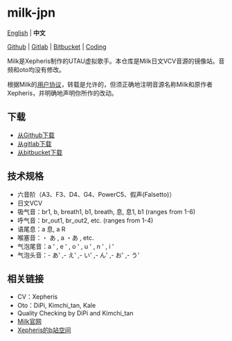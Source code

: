 # milk-jpn

[English](README.md) | **中文**

[Github](https://github.com/oxygen-dioxide/milk-jpn/blob/main/README_zh.md) | 
[Gitlab](https://gitlab.com/oxygen-dioxide/milk-jpn/-/blob/main/README_zh.md) | 
[Bitbucket](https://bitbucket.org/oxygendioxide/milk-jpn/src/README_zh.md) | 
[Coding](https://oxygen-dioxide.coding.net/public/1/milk-jpn/git/files)

Milk是Xepheris制作的UTAU虚拟歌手。本仓库是Milk日文VCV音源的镜像站。音频和oto均没有修改。

根据Milk的[用户协议](https://github.com/oxygen-dioxide/milk-jpn/blob/main/license.md)，转载是允许的，但须正确地注明音源名称Milk和原作者Xepheris，并明确地声明你所作的改动。

## 下载
- [从Github下载](https://github.com/oxygen-dioxide/milk-jpn/archive/refs/heads/main.zip)
- [从gitlab下载](https://gitlab.com/oxygen-dioxide/milk-jpn/-/archive/main/milk-jpn-main.zip)
- [从bitbucket下载](https://bitbucket.org/oxygendioxide/milk-jpn/get/main.zip)

## 技术规格
- 六音阶（A3、F3、D4、G4、PowerC5、假声(Falsetto)）
- 日文VCV
- 吸气音：br1, b, breath1, b1, breath, 息, 息1, b1 (ranges from 1-6)
- 呼气音：br_out1, br_out2, etc. (ranges from 1-4)
- 语尾息：a 息, a R
- 喉塞音：・ あ , a ・あ , etc.
- 气泡尾音：a ' , e ' , o ' , u ' , n ' , i '
- 气泡头音：- あ' ,- え' ,- い' ,- ん' ,-  お' ,- う'
  
## 相关链接
- CV：Xepheris
- Oto：DiPi, Kimchi_tan, Kale
- Quality Checking by DiPi and Kimchi_tan
- [Milk官网](https://xepheris.wixsite.com/milk)
- [Xepheris的b站空间](https://space.bilibili.com/618761702/dynamic)
